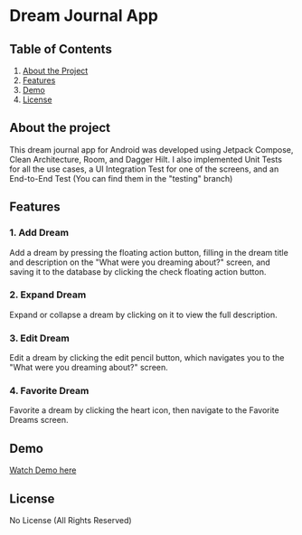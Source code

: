 # Dream Journal App

## Table of Contents
1. [About the Project](#about-the-project)
2. [Features](#features)
3. [Demo](#demo)
4. [License](#license)

## About the project
This dream journal app for Android was developed using Jetpack Compose, Clean Architecture, Room, and Dagger Hilt. I also implemented Unit Tests for all the use cases, a UI Integration Test for one of the screens, and an End-to-End Test (You can find them in the "testing" branch)

## Features

### 1. Add Dream
Add a dream by pressing the floating action button, filling in the dream title and description on the "What were you dreaming about?" screen, and saving it to the database by clicking the check floating action button.

### 2. Expand Dream
Expand or collapse a dream by clicking on it to view the full description.

### 3. Edit Dream
Edit a dream by clicking the edit pencil button, which navigates you to the "What were you dreaming about?" screen.

### 4. Favorite Dream
Favorite a dream by clicking the heart icon, then navigate to the Favorite Dreams screen.

## Demo
[Watch Demo here](https://www.youtube.com/watch?v=JJN1jSATCnE)

## License

No License (All Rights Reserved)
